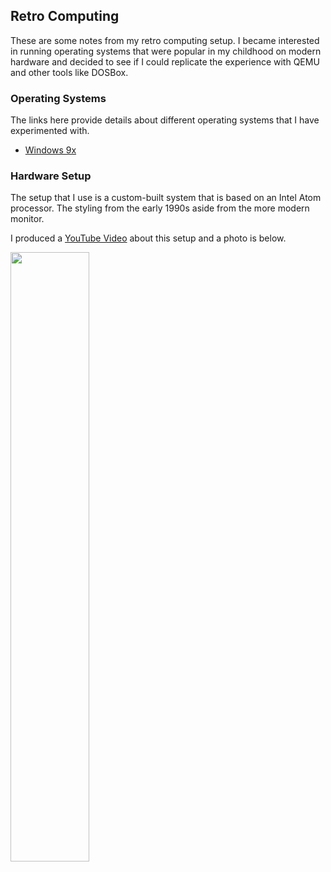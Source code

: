 ## Retro Computing

These are some notes from my retro computing setup. I became interested in
running operating systems that were popular in my childhood on modern
hardware and decided to see if I could replicate the experience with QEMU and
other tools like DOSBox.

### Operating Systems

The links here provide details about different operating systems that I have
experimented with.

* [Windows 9x](retro_computing_windows_9x.html)

### Hardware Setup

The setup that I use is a custom-built system that is based on an Intel Atom
processor. The styling from the early 1990s aside from the more modern
monitor.

I produced a [YouTube Video](https://www.youtube.com/watch?v=llYAggVQgf4)
about this setup and a photo is below.

<a href="res/projects/retro/retro_computer_desk_photo.jpg">
  <img width="50%" src="res/projects/retro/retro_computer_desk_photo_xl.jpg">
</a>
